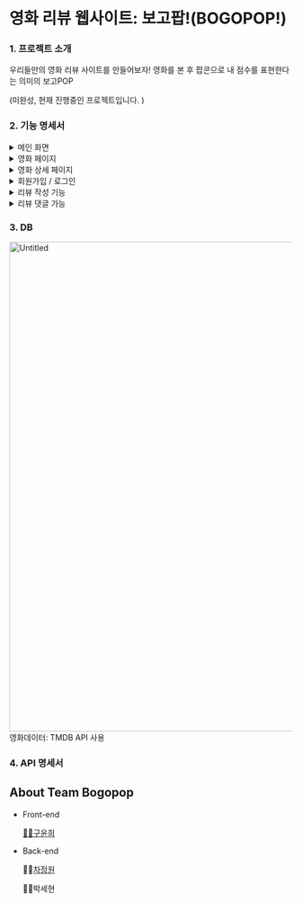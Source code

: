 영화 리뷰 웹사이트: 보고팝!(BOGOPOP!)
=================

### 1. 프로젝트 소개
우리들만의 영화 리뷰 사이트를 만들어보자!
영화를 본 후 팝콘으로 내 점수를 표현한다는 의미의 보고POP

(미완성, 현재 진행중인 프로젝트입니다. )

### 2. 기능 명세서
<details>
  <summary>메인 화면</summary>
    <img width="1280" alt="Untitled2" src="https://github.com/KNUwarriors/bogopop/assets/98182362/832078ea-b5a2-44f9-b032-a7f88e432af6">
    <div>
    <ul>
      <li>메인 이미지: 최신 영화 중 하나를 랜덤으로 출력, 클릭 시 해당 영화 상세페이지로 이동</li>
      <li>이번 주 인기 영화 출력(좌우 화살표 버튼으로 드래그 기능), 영화포스터 클릭 시 해당 영화 상세페이지로 이동</li>
    </ul>
  </div>
</details>

<details>
  <summary>영화 페이지</summary>
    <img width="1269" alt="Untitled3" src="https://github.com/KNUwarriors/bogopop/assets/98182362/cad33351-a9ba-4c85-a39d-fcdef02403c0">
    <div>
    <ul>
      <li>이번 주 인기 영화 출력(좌우 화살표 버튼으로 드래그 기능), 영화포스터 클릭 시 해당 영화페이지로 이동</li>
      <li>장르 별 영화 출력(좌우 화살표 버튼으로 드래그 기능), 영화포스터 클릭 시 해당 영화페이지로 이동</li>
    </ul>
  </div>
</details>

<details>
  <summary>영화 상세 페이지</summary>
    <img width="1269" alt="Untitled8" src="https://github.com/KNUwarriors/bogopop/assets/98182362/ac263224-47f0-455a-abb2-3cd3e66567c7">
    <div>
    <ul>
      <li>영화 포스터 하단의 하트버튼으로 '영화 좋아요' 기능 가능</li>
      <li>영화의 상세정보(감독, 배우, 줄거리) 출력</li>
      <li>영화 예고편 영상 출력</li>
    </ul>
  </div>
</details>

<details>
  <summary> 회원가입 / 로그인 </summary>
    <img width="1280" alt="Untitled4" src="https://github.com/KNUwarriors/bogopop/assets/98182362/3d758500-a5ce-4d97-8aad-b61ec149a6dd">
    <div>
    <ul>
      <li>우측 상단의 로그인 버튼 클릭 시 팝업창을 출력</li>
      <li>로그인 하지 않은 사용자가 영화리뷰, 좋아요 등의 기능을 수행하려할 때 로그인 팝업창 생성</li>
    </ul>
  </div>
    <img width="1278" alt="Untitled5" src="https://github.com/KNUwarriors/bogopop/assets/98182362/3056a5f6-d933-4126-bcde-baf26c2985a1">
    <div>
    <ul>
      <li>로그인 창 아래 '보고팝이 처음이신가요?' 문장을 클릭 시, 회원가입 팝업창 출력</li>
    </ul>
  </div>
  
</details>

<details>
  <summary> 리뷰 작성 기능 </summary>
    <img width="1045" alt="Untitled6" src="https://github.com/KNUwarriors/bogopop/assets/98182362/d2fe49f7-8163-4105-aa65-1bbdd819d558">
    <div>
      <ul>
        <li>영화 상세 페이지에서 영화 포스터 하단의 '리뷰쓰기' 버튼을 클릭 시 팝업창 출력</li>
        <li>팝업창의 팝콘 이미지를 클릭하여 0.5단위의 팝콘점수 등록 가능</li>
        <li>영화 리뷰 작성 박스의 크는 사용자가 작성하는 리뷰의 길이만큼 동적으로 증가한다. </li>
        <li>작성된 리뷰의 오른쪽 하트 버튼을 통하여 리뷰에 좋아요 가능 </li>
      </ul>
    </div>
</details>

<details>
  <summary> 리뷰 댓글 가능 </summary>  
    <img width="988" alt="Untitled7" src="https://github.com/KNUwarriors/bogopop/assets/98182362/62c89627-dfdf-4c1a-89e6-d0a047811c19">
    <div>
      <ul>
        <li>리뷰 우측의 메세지이모티콘 클릭 시, 해당 리뷰에 댓글을 달 수 있다</li>
        <li>리뷰의 댓글은 '댓글보기' 버튼을 통하여 확인 할 수 있다. (토글형식)</li>
      </ul>
    </div>
</details>

### 3. DB 
<img width="872" alt="Untitled" src="https://github.com/KNUwarriors/bogopop/assets/98182362/c282c70e-8303-4507-8d90-802983f57a30">
<br>
영화데이터: TMDB API 사용

### 4. API 명세서


About Team Bogopop
-------------------------
<div>
    <ul>
      <li>Front-end</li>
      <p><a href="https://github.com/yunhee999">👩‍💻구윤희</a></p>
      <li>Back-end</li>
      <p>👩‍💻<a href="https://github.com/scysrg">차정원</a></p>
       <p>👩‍💻박세현</p>
    </ul>
</div>
